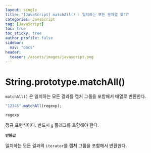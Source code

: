 ```yaml
---
layout: single
title: "[JavaScript] matchAll() : 일치하는 모든 문자열 찾기"
categories: JavaScript
tag: [JavaScript]
toc: true
toc_sticky: true
author_profile: false
sidebar:
  nav: "docs"
header:
  teaser: /assets/images/javascript.png
---
```


# String.prototype.matchAll()

`matchAll()` 은 일치하는 모든 결과를 캡처 그룹을 포함해서 배열로 반환한다.

```js
"12345".matchAll(regexp);
```

`regexp`

정규 표현식이다. 반드시 `g` 플래그를 포함해야 한다.

**`반환값`**

일치하는 모든 결과의 `iterator`를 캡처 그룹을 포함해서 반환한다.
